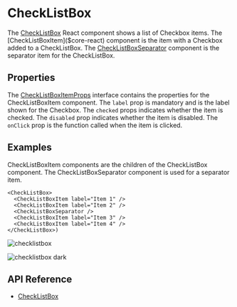 # CheckListBox

The [CheckListBox]($core-react) React component shows a list of Checkbox items.
The [CheckListBoxItem]($core-react) component is the item with a Checkbox added to a CheckListBox.
The [CheckListBoxSeparator]($core-react) component is the separator item for the CheckListBox.

## Properties

The [CheckListBoxItemProps]($core-react) interface contains the properties for the CheckListBoxItem component.
The `label` prop is mandatory and is the label shown for the Checkbox.
The `checked` props indicates whether the item is checked.
The `disabled` prop indicates whether the item is disabled.
The `onClick` prop is the function called when the item is clicked.

## Examples

CheckListBoxItem components are the children of the CheckListBox component.
The CheckListBoxSeparator component is used for a separator item.

```tsx
<CheckListBox>
  <CheckListBoxItem label="Item 1" />
  <CheckListBoxItem label="Item 2" />
  <CheckListBoxSeparator />
  <CheckListBoxItem label="Item 3" />
  <CheckListBoxItem label="Item 4" />
</CheckListBox>)
```

![checklistbox](./images/CheckListBox.png "CheckListBox")

![checklistbox dark](./images/CheckListBoxDark.png "CheckListBox in Dark Theme")

## API Reference

- [CheckListBox]($core-react:CheckListBox)
